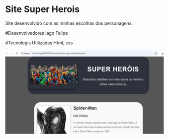 
# Site Super Herois
Site desenvolvido com as minhas escolhas dos personagens.

#Desenvolvedores
Iago Felipe


#Tecnologis Utilizadas
Html, css

![Texto alternativo](img/Captura%20de%20tela%202025-01-17%20102854.png)